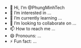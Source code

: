 - 👋 Hi, I’m @PhungMinhTech
- 👀 I’m interested in ...
- 🌱 I’m currently learning ...
- 💞️ I’m looking to collaborate on ...
- 📫 How to reach me ...
- 😄 Pronouns: ...
- ⚡ Fun fact: ...

<!---
PhungMinhTech/PhungMinhTech is a ✨ special ✨ repository because its `README.md` (this file) appears on your GitHub profile.
You can click the Preview link to take a look at your changes.
--->

